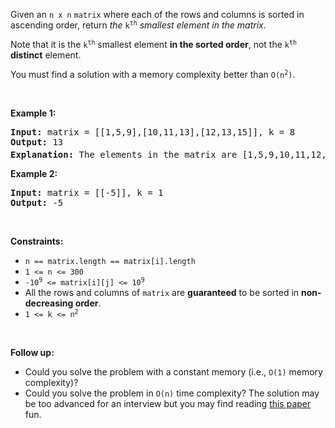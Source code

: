 <p>Given an <code>n x n</code> <code>matrix</code> where each of the rows and columns is sorted in ascending order, return <em>the</em> <code>k<sup>th</sup></code> <em>smallest element in the matrix</em>.</p>

<p>Note that it is the <code>k<sup>th</sup></code> smallest element <strong>in the sorted order</strong>, not the <code>k<sup>th</sup></code> <strong>distinct</strong> element.</p>

<p>You must find a solution with a memory complexity better than <code>O(n<sup>2</sup>)</code>.</p>

<p>&nbsp;</p>
<p><strong class="example">Example 1:</strong></p>

<pre>
<strong>Input:</strong> matrix = [[1,5,9],[10,11,13],[12,13,15]], k = 8
<strong>Output:</strong> 13
<strong>Explanation:</strong> The elements in the matrix are [1,5,9,10,11,12,13,<u><strong>13</strong></u>,15], and the 8<sup>th</sup> smallest number is 13
</pre>

<p><strong class="example">Example 2:</strong></p>

<pre>
<strong>Input:</strong> matrix = [[-5]], k = 1
<strong>Output:</strong> -5
</pre>

<p>&nbsp;</p>
<p><strong>Constraints:</strong></p>

<ul>
	<li><code>n == matrix.length == matrix[i].length</code></li>
	<li><code>1 &lt;= n &lt;= 300</code></li>
	<li><code>-10<sup>9</sup> &lt;= matrix[i][j] &lt;= 10<sup>9</sup></code></li>
	<li>All the rows and columns of <code>matrix</code> are <strong>guaranteed</strong> to be sorted in <strong>non-decreasing order</strong>.</li>
	<li><code>1 &lt;= k &lt;= n<sup>2</sup></code></li>
</ul>

<p>&nbsp;</p>
<p><strong>Follow up:</strong></p>

<ul>
	<li>Could you solve the problem with a constant memory (i.e., <code>O(1)</code> memory complexity)?</li>
	<li>Could you solve the problem in <code>O(n)</code> time complexity? The solution may be too advanced for an interview but you may find reading <a href="http://www.cse.yorku.ca/~andy/pubs/X+Y.pdf" target="_blank">this paper</a> fun.</li>
</ul>
